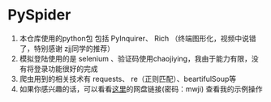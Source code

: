 # PySpider
1. 本仓库使用的python包 包括 PyInquirer、 Rich （终端图形化，视频中说错了，特别感谢 zjj同学的推荐）
2. 模拟登陆使用的是 selenium 、验证码使用chaojiying，我由于能力有限，没有将登录功能很好的完成
3. 爬虫用到的相关技术有 requests、 re（正则匹配）、beartifulSoup等
4. 如果你感兴趣的话，可以看看[这里](https://pan.baidu.com/s/1tZJVPx7z3Le35TW6Mn3H8w)的网盘链接(密码：mwji) 查看我的示例操作
